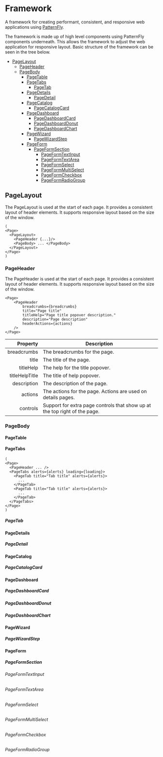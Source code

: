 # Framework

A framework for creating performant, consistent, and responsive web applications using [PatternFly](https://www.patternfly.org).

The framework is made up of high level components using PatternFly components underneath.
This allows the framework to adjust the web application for responsive layout.
Basic structure of the framework can be seen in the tree below.

-   [PageLayout](#pagelayout)
    -   [PageHeader](#pageheader)
    -   [PageBody](#pagebody)
        -   [PageTable](#pagetable)
        -   [PageTabs](#pagetabs)
            -   [PageTab](#pagetab)
        -   [PageDetails](#pagedetails)
            -   [PageDetail](#pagedetail)
        -   [PageCatalog](#pagecatalog)
            -   [PageCatalogCard](#pagecatalogcard)
        -   [PageDashboard](#pagedashboard)
            -   [PageDashboardCard](#pagedashboardcard)
            -   [PageDashboardDonut](#pagedashboarddonut)
            -   [PageDashboardChart](#pagedashboardchart)
        -   [PageWizard](#pagewizard)
            -   [PageWizardStep](#pagewizardstep)
        -   [PageForm](#pageform)
            -   [PageFormSection](#pageformsection)
                -   [PageFormTextInput](#pageformtextinput)
                -   [PageFormTextArea](#pageformtextarea)
                -   [PageFormSelect](#pageformselect)
                -   [PageFormMultiSelect](#pageformmultiselect)
                -   [PageFormCheckbox](#pageformcheckbox)
                -   [PageFormRadioGroup](#pageformradiogroup)

## PageLayout

The PageLayout is used at the start of each page. It provides a consistent layout of header elements. It supports responsive layout based on the size of the window.

```tsx
(
<Page>
  <PageLayout>
    <PageHeader {...}/>
    <PageBody> ... </PageBody>
  </PageLayout>
</Page>
)
```

### PageHeader

The PageHeader is used at the start of each page. It provides a consistent layout of header elements. It supports responsive layout based on the size of the window.

```tsx
<Page>
    <PageHeader
        breadcrumbs={breadcrumbs}
        title="Page title"
        titleHelp="Page title popover description."
        description="Page description"
        headerActions={actions}
    />
</Page>
```

|       Property | Description                                                                |
| -------------: | -------------------------------------------------------------------------- |
|    breadcrumbs | The breadcrumbs for the page.                                              |
|          title | The title of the page.                                                     |
|      titleHelp | The help for the title popover.                                            |
| titleHelpTitle | The title of help popover.                                                 |
|    description | The description of the page.                                               |
|        actions | The actions for the page. Actions are used on details pages.               |
|       controls | Support for extra page controls that show up at the top right of the page. |

### PageBody

#### PageTable

#### PageTabs

```tsx
(
<Page>
  <PageHeader ... />
  <PageTabs alerts={alerts} loading={loading}>
    <PageTab title="Tab title" alerts={alerts}>
      ...
    </PageTab>
    <PageTab title="Tab title" alerts={alerts}>
      ...
    </PageTab>
  </PageTabs>
</Page>
)
```

##### PageTab

#### PageDetails

##### PageDetail

#### PageCatalog

##### PageCatalogCard

#### PageDashboard

##### PageDashboardCard

##### PageDashboardDonut

##### PageDashboardChart

#### PageWizard

##### PageWizardStep

#### PageForm

##### PageFormSection

###### PageFormTextInput

###### PageFormTextArea

###### PageFormSelect

###### PageFormMultiSelect

###### PageFormCheckbox

###### PageFormRadioGroup
